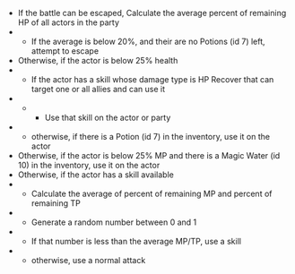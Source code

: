 - If the battle can be escaped, Calculate the average percent of remaining HP of all actors in the party
- - If the average is below 20%, and their are no Potions (id 7) left, attempt to escape
- Otherwise, if the actor is below 25% health
- - If the actor has a skill whose damage type is HP Recover that can target one or all allies and can use it
- - - Use that skill on the actor or party
- - otherwise, if there is a Potion (id 7) in the inventory, use it on the actor
- Otherwise, if the actor is below 25% MP and there is a Magic Water (id 10) in the inventory, use it on the actor
- Otherwise, if the actor has a skill available
- - Calculate the average of percent of remaining MP and percent of remaining TP
- - Generate a random number between 0 and 1
- - If that number is less than the average MP/TP, use a skill
- - otherwise, use a normal attack
